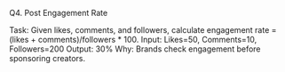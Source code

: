Q4. Post Engagement Rate

Task: Given likes, comments, and followers, calculate engagement rate = (likes + comments)/followers * 100.
Input: Likes=50, Comments=10, Followers=200
Output: 30%
Why: Brands check engagement before sponsoring creators.